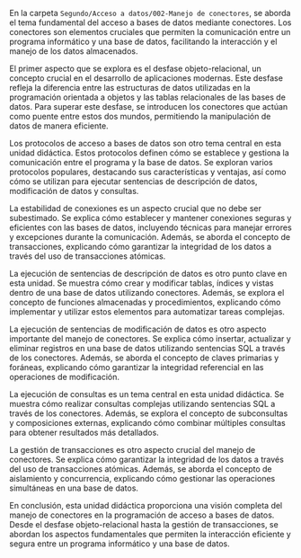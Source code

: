 En la carpeta `Segundo/Acceso a datos/002-Manejo de conectores`, se aborda el tema fundamental del acceso a bases de datos mediante conectores. Los conectores son elementos cruciales que permiten la comunicación entre un programa informático y una base de datos, facilitando la interacción y el manejo de los datos almacenados.

El primer aspecto que se explora es el desfase objeto-relacional, un concepto crucial en el desarrollo de aplicaciones modernas. Este desfase refleja la diferencia entre las estructuras de datos utilizadas en la programación orientada a objetos y las tablas relacionales de las bases de datos. Para superar este desfase, se introducen los conectores que actúan como puente entre estos dos mundos, permitiendo la manipulación de datos de manera eficiente.

Los protocolos de acceso a bases de datos son otro tema central en esta unidad didáctica. Estos protocolos definen cómo se establece y gestiona la comunicación entre el programa y la base de datos. Se exploran varios protocolos populares, destacando sus características y ventajas, así como cómo se utilizan para ejecutar sentencias de descripción de datos, modificación de datos y consultas.

La estabilidad de conexiones es un aspecto crucial que no debe ser subestimado. Se explica cómo establecer y mantener conexiones seguras y eficientes con las bases de datos, incluyendo técnicas para manejar errores y excepciones durante la comunicación. Además, se aborda el concepto de transacciones, explicando cómo garantizar la integridad de los datos a través del uso de transacciones atómicas.

La ejecución de sentencias de descripción de datos es otro punto clave en esta unidad. Se muestra cómo crear y modificar tablas, índices y vistas dentro de una base de datos utilizando conectores. Además, se explora el concepto de funciones almacenadas y procedimientos, explicando cómo implementar y utilizar estos elementos para automatizar tareas complejas.

La ejecución de sentencias de modificación de datos es otro aspecto importante del manejo de conectores. Se explica cómo insertar, actualizar y eliminar registros en una base de datos utilizando sentencias SQL a través de los conectores. Además, se aborda el concepto de claves primarias y foráneas, explicando cómo garantizar la integridad referencial en las operaciones de modificación.

La ejecución de consultas es un tema central en esta unidad didáctica. Se muestra cómo realizar consultas complejas utilizando sentencias SQL a través de los conectores. Además, se explora el concepto de subconsultas y composiciones externas, explicando cómo combinar múltiples consultas para obtener resultados más detallados.

La gestión de transacciones es otro aspecto crucial del manejo de conectores. Se explica cómo garantizar la integridad de los datos a través del uso de transacciones atómicas. Además, se aborda el concepto de aislamiento y concurrencia, explicando cómo gestionar las operaciones simultáneas en una base de datos.

En conclusión, esta unidad didáctica proporciona una visión completa del manejo de conectores en la programación de acceso a bases de datos. Desde el desfase objeto-relacional hasta la gestión de transacciones, se abordan los aspectos fundamentales que permiten la interacción eficiente y segura entre un programa informático y una base de datos.
